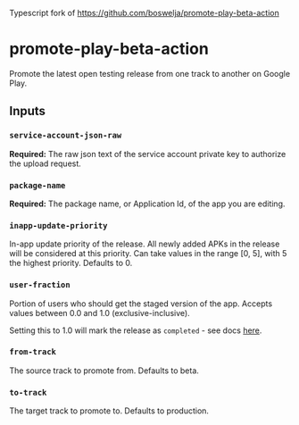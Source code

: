 Typescript fork of https://github.com/boswelja/promote-play-beta-action

# promote-play-beta-action
Promote the latest open testing release from one track to another on Google Play.

## Inputs

### `service-account-json-raw`

**Required:** The raw json text of the service account private key to authorize the upload request.

### `package-name`

**Required:** The package name, or Application Id, of the app you are editing.

### `inapp-update-priority`

In-app update priority of the release. All newly added APKs in the release will be considered at this priority. Can take values in the range [0, 5], with 5 the highest priority. Defaults to 0.

### `user-fraction`

Portion of users who should get the staged version of the app. Accepts values between 0.0 and 1.0 (exclusive-inclusive).

Setting this to 1.0 will mark the release as `completed` - see docs [here](https://developers.google.com/android-publisher/api-ref/rest/v3/edits.tracks#status).

### `from-track`

The source track to promote from. Defaults to beta.

### `to-track`

The target track to promote to. Defaults to production.